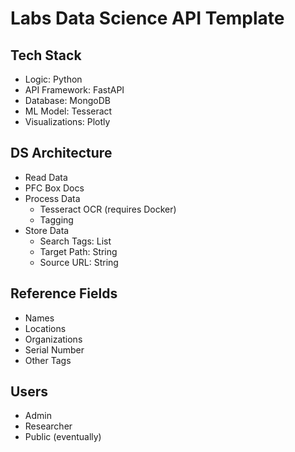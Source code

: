 # Labs Data Science API Template

## Tech Stack
- Logic: Python
- API Framework: FastAPI
- Database: MongoDB
- ML Model: Tesseract
- Visualizations: Plotly

## DS Architecture
- Read Data
 - PFC Box Docs
- Process Data
  - Tesseract OCR (requires Docker)
  - Tagging
- Store Data
  - Search Tags: List
  - Target Path: String
  - Source URL: String

## Reference Fields
- Names
- Locations
- Organizations
- Serial Number
- Other Tags

## Users
- Admin
- Researcher
- Public (eventually)
